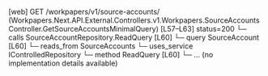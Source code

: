 [web] GET /workpapers/v1/source-accounts/  (Workpapers.Next.API.External.Controllers.v1.Workpapers.SourceAccountsController.GetSourceAccountsMinimalQuery)  [L57–L63] status=200
  └─ calls SourceAccountRepository.ReadQuery [L60]
  └─ query SourceAccount [L60]
    └─ reads_from SourceAccounts
  └─ uses_service IControlledRepository<SourceAccount>
    └─ method ReadQuery [L60]
      └─ ... (no implementation details available)

